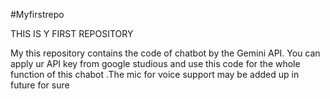 #Myfirstrepo

THIS IS Y FIRST REPOSITORY

My this repository contains the code of chatbot by the Gemini API. You can apply ur API key from google studious and use this code for the whole function of this chabot .The mic for voice support may be added up in future for sure
